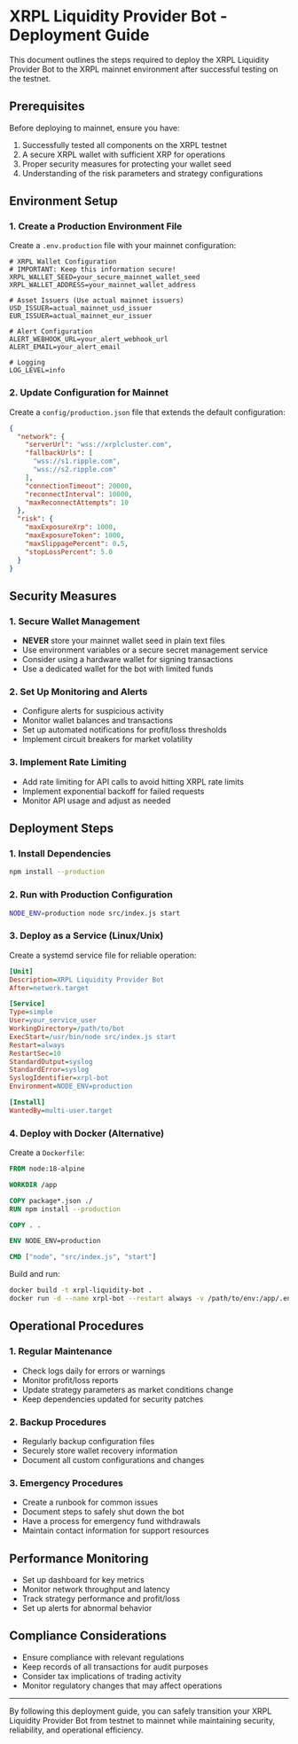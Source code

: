 # XRPL Liquidity Provider Bot - Deployment Guide

This document outlines the steps required to deploy the XRPL Liquidity Provider Bot to the XRPL mainnet environment after successful testing on the testnet.

## Prerequisites

Before deploying to mainnet, ensure you have:

1. Successfully tested all components on the XRPL testnet
2. A secure XRPL wallet with sufficient XRP for operations
3. Proper security measures for protecting your wallet seed
4. Understanding of the risk parameters and strategy configurations

## Environment Setup

### 1. Create a Production Environment File

Create a `.env.production` file with your mainnet configuration:

```
# XRPL Wallet Configuration
# IMPORTANT: Keep this information secure!
XRPL_WALLET_SEED=your_secure_mainnet_wallet_seed
XRPL_WALLET_ADDRESS=your_mainnet_wallet_address

# Asset Issuers (Use actual mainnet issuers)
USD_ISSUER=actual_mainnet_usd_issuer
EUR_ISSUER=actual_mainnet_eur_issuer

# Alert Configuration
ALERT_WEBHOOK_URL=your_alert_webhook_url
ALERT_EMAIL=your_alert_email

# Logging
LOG_LEVEL=info
```

### 2. Update Configuration for Mainnet

Create a `config/production.json` file that extends the default configuration:

```json
{
  "network": {
    "serverUrl": "wss://xrplcluster.com",
    "fallbackUrls": [
      "wss://s1.ripple.com",
      "wss://s2.ripple.com"
    ],
    "connectionTimeout": 20000,
    "reconnectInterval": 10000,
    "maxReconnectAttempts": 10
  },
  "risk": {
    "maxExposureXrp": 1000,
    "maxExposureToken": 1000,
    "maxSlippagePercent": 0.5,
    "stopLossPercent": 5.0
  }
}
```

## Security Measures

### 1. Secure Wallet Management

- **NEVER** store your mainnet wallet seed in plain text files
- Use environment variables or a secure secret management service
- Consider using a hardware wallet for signing transactions
- Use a dedicated wallet for the bot with limited funds

### 2. Set Up Monitoring and Alerts

- Configure alerts for suspicious activity
- Monitor wallet balances and transactions
- Set up automated notifications for profit/loss thresholds
- Implement circuit breakers for market volatility

### 3. Implement Rate Limiting

- Add rate limiting for API calls to avoid hitting XRPL rate limits
- Implement exponential backoff for failed requests
- Monitor API usage and adjust as needed

## Deployment Steps

### 1. Install Dependencies

```bash
npm install --production
```

### 2. Run with Production Configuration

```bash
NODE_ENV=production node src/index.js start
```

### 3. Deploy as a Service (Linux/Unix)

Create a systemd service file for reliable operation:

```ini
[Unit]
Description=XRPL Liquidity Provider Bot
After=network.target

[Service]
Type=simple
User=your_service_user
WorkingDirectory=/path/to/bot
ExecStart=/usr/bin/node src/index.js start
Restart=always
RestartSec=10
StandardOutput=syslog
StandardError=syslog
SyslogIdentifier=xrpl-bot
Environment=NODE_ENV=production

[Install]
WantedBy=multi-user.target
```

### 4. Deploy with Docker (Alternative)

Create a `Dockerfile`:

```dockerfile
FROM node:18-alpine

WORKDIR /app

COPY package*.json ./
RUN npm install --production

COPY . .

ENV NODE_ENV=production

CMD ["node", "src/index.js", "start"]
```

Build and run:

```bash
docker build -t xrpl-liquidity-bot .
docker run -d --name xrpl-bot --restart always -v /path/to/env:/app/.env xrpl-liquidity-bot
```

## Operational Procedures

### 1. Regular Maintenance

- Check logs daily for errors or warnings
- Monitor profit/loss reports
- Update strategy parameters as market conditions change
- Keep dependencies updated for security patches

### 2. Backup Procedures

- Regularly backup configuration files
- Securely store wallet recovery information
- Document all custom configurations and changes

### 3. Emergency Procedures

- Create a runbook for common issues
- Document steps to safely shut down the bot
- Have a process for emergency fund withdrawals
- Maintain contact information for support resources

## Performance Monitoring

- Set up dashboard for key metrics
- Monitor network throughput and latency
- Track strategy performance and profit/loss
- Set up alerts for abnormal behavior

## Compliance Considerations

- Ensure compliance with relevant regulations
- Keep records of all transactions for audit purposes
- Consider tax implications of trading activity
- Monitor regulatory changes that may affect operations

---

By following this deployment guide, you can safely transition your XRPL Liquidity Provider Bot from testnet to mainnet while maintaining security, reliability, and operational efficiency.
